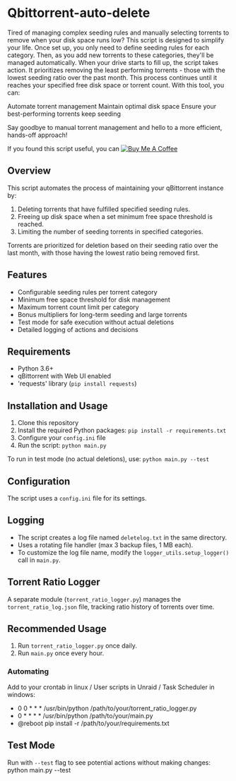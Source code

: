 # Qbittorrent-auto-delete

Tired of managing complex seeding rules and manually selecting torrents to remove when your disk space runs low? This script is designed to simplify your life. Once set up, you only need to define seeding rules for each category. Then, as you add new torrents to these categories, they'll be managed automatically.
When your drive starts to fill up, the script takes action. It prioritizes removing the least performing torrents - those with the lowest seeding ratio over the past month. This process continues until it reaches your specified free disk space or torrent count.
With this tool, you can:

Automate torrent management
Maintain optimal disk space
Ensure your best-performing torrents keep seeding

Say goodbye to manual torrent management and hello to a more efficient, hands-off approach!

If you found this script useful, you can [![Buy Me A Coffee](https://img.shields.io/badge/Buy%20Me%20A%20Coffee-☕-yellow.svg)](https://www.buymeacoffee.com/Mythic82)

## Overview

This script automates the process of maintaining your qBittorrent instance by:

1. Deleting torrents that have fulfilled specified seeding rules.
2. Freeing up disk space when a set minimum free space threshold is reached.
3. Limiting the number of seeding torrents in specified categories.

Torrents are prioritized for deletion based on their seeding ratio over the last month, with those having the lowest ratio being removed first.

## Features

- Configurable seeding rules per torrent category
- Minimum free space threshold for disk management
- Maximum torrent count limit per category
- Bonus multipliers for long-term seeding and large torrents
- Test mode for safe execution without actual deletions
- Detailed logging of actions and decisions

## Requirements

- Python 3.6+
- qBittorrent with Web UI enabled
- 'requests' library (`pip install requests`)

## Installation and Usage

1. Clone this repository
2. Install the required Python packages: `pip install -r requirements.txt`
3. Configure your `config.ini` file
4. Run the script: `python main.py`

To run in test mode (no actual deletions), use: `python main.py --test`

## Configuration

The script uses a `config.ini` file for its settings.

## Logging

- The script creates a log file named `deletelog.txt` in the same directory.
- Uses a rotating file handler (max 3 backup files, 1 MB each).
- To customize the log file name, modify the `logger_utils.setup_logger()` call in `main.py`.

## Torrent Ratio Logger

A separate module (`torrent_ratio_logger.py`) manages the `torrent_ratio_log.json` file, tracking ratio history of torrents over time.

## Recommended Usage

1. Run `torrent_ratio_logger.py` once daily.
2. Run `main.py` once every hour.

### Automating

Add to your crontab in linux / User scripts in Unraid / Task Scheduler in windows:
- 0 0 * * * /usr/bin/python /path/to/your/torrent_ratio_logger.py
- 0 * * * * /usr/bin/python /path/to/your/main.py
- @reboot pip install -r /path/to/your/requirements.txt

## Test Mode

Run with `--test` flag to see potential actions without making changes:
python main.py --test
